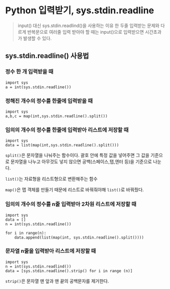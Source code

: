 # Python 입력받기, sys.stdin.readline

> input() 대신 sys.stdin.readlind()을 사용하는 이유
> 한 두줄 입력받는 문제와 다르게 반복문으로 여러줄 입력 받아야 할 때는 input()으로 입력받으면 시간초과가 발생할 수 있다.

## sys.stdin.readline() 사용법

### 정수 한 개 입력받을 때

```
import sys
a = int(sys.stdin.readline())
```

### 정해진 개수의 정수를 한줄에 입력받을 때

```
import sys
a,b,c = map(int,sys.stdin.readline().split())
```

### 임의의 개수의 정수를 한줄에 입력받아 리스트에 저장할 때

```
import sys
data = list(map(int,sys.stdin.readline().split()))
```

`split()`은 문자열을 나눠주는 함수이다.
괄호 안에 특정 값을 넣어주면 그 값을 기준으로 문자열을 나누고 아무것도 넣지 않으면 공백(스페이스,탭,엔터 등)을 기준으로 나눈다.

`list()`는 자료형을 리스트형으로 변환해주는 함수

`map()`은 맵 객체를 만들기 때문에 리스트로 바꿔줘야해 `list()`로 바꿔줬다.

### 임의의 개수의 정수를 n줄 입력받아 2차원 리스트에 저장할 때

```
import sys
data = []
n = int(sys.stdin.readline())

for i in range(n):
    data.append(list(map(int, sys.stdin.readline().split())))
```

### 문자열 n줄을 입력받아 리스트에 저장할 때

```
import sys
n = int(sys.stdin.readlind())
data = [sys.stdin.readline().strip() for i in range (n)]
```

`strip()`은 문자열 맨 앞과 맨 끝의 공백문자를 제거한다.
